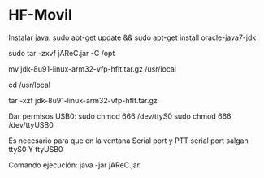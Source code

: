 # HF-Movil
Instalar java:
sudo apt-get update && sudo apt-get install oracle-java7-jdk

sudo tar -zxvf jAReC.jar -C /opt

mv jdk-8u91-linux-arm32-vfp-hflt.tar.gz /usr/local

cd /usr/local

tar -xzf jdk-8u91-linux-arm32-vfp-hflt.tar.gz

Dar permisos USB0:
sudo chmod 666 /dev/ttyS0
sudo chmod 666 /dev/ttyUSB0

Es necesario para que en la ventana Serial port y PTT serial port salgan ttyS0 Y ttyUSB0

Comando ejecución: java -jar jAReC.jar
